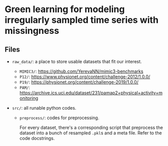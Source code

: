 # Green learning for modeling irregularly sampled time series with missingness

## Files

- `raw_data/`: a place to store usable datasets that fit our interest.
  - `MIMIC3/`: https://github.com/YerevaNN/mimic3-benchmarks
  - `P12/`: https://www.physionet.org/content/challenge-2012/1.0.0/
  - `P19/`: https://physionet.org/content/challenge-2019/1.0.0/
  - `PAM/`: https://archive.ics.uci.edu/dataset/231/pamap2+physical+activity+monitoring

- `src/`: all runable python codes.

  - `preprocess/`: codes for preprocessing.

    For every dataset, there's a corresponding script that preprocess the dataset into a bunch of resampled `.pkl`s and a meta file. Refer to the code docstrings.